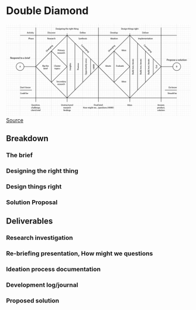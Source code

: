 # Double Diamond
![Double diamond diagram](doublediamond.png)
[Source](https://medium.com/digital-experience-design/how-to-apply-a-design-thinking-hcd-ux-or-any-creative-process-from-scratch-b8786efbf812#.861rskxnx)
## Breakdown
### The brief
### Designing the right thing
### Design things right
### Solution Proposal

## Deliverables
### Research investigation
### Re-briefing presentation, How might we questions
### Ideation process documentation
### Development log/journal
### Proposed solution